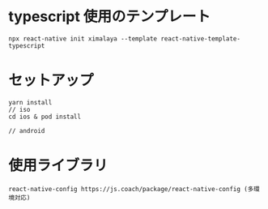 # typescript 使用のテンプレート

```
npx react-native init ximalaya --template react-native-template-typescript
```

# セットアップ

```
yarn install
// iso
cd ios & pod install

// android
```

# 使用ライブラリ

```
react-native-config https://js.coach/package/react-native-config (多環境対応)
```